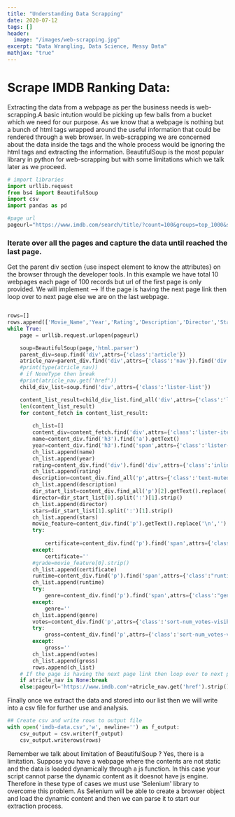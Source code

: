 ```yaml
---
title: "Understanding Data Scrapping"
date: 2020-07-12
tags: []
header:
  image: "/images/web-scrapping.jpg"
excerpt: "Data Wrangling, Data Science, Messy Data"
mathjax: "true"
---
```


# Scrape IMDB Ranking Data:

Extracting the data from a webpage as per the business needs is web-scrapping.A basic intution would be picking up few balls from a bucket which we need for our purpose.
As we know that a webpage is nothing but a bunch of html tags wrapped around the useful information that could be rendered through a web browser. In web-scrapping we are concerned about the data inside the tags and the whole process would be ignoring the html tags and extracting the information.
BeautifulSoup is the most popular library in python for web-scrapping but with some limitations which we talk later as we proceed.

```python
# import libraries
import urllib.request
from bs4 import BeautifulSoup
import csv
import pandas as pd

#page url
pageurl="https://www.imdb.com/search/title/?count=100&groups=top_1000&sort=user_rating"
```

### Iterate over all the pages and capture the data until reached the last page.

Get the parent div section {use inspect element to know the attributes} on the browser through the developer tools.
In this example we have total 10 webpages each page of 100 records but url of the first page is only provided.
We will implement  --> If the page is having the next page link then loop over to next page else we are on the last webpage.
```python

rows=[]
rows.append(['Movie_Name','Year','Rating','Description','Director','Stars','Certificate','Runtime','Genre','Votes','Gross'])
while True:
    page = urllib.request.urlopen(pageurl)

    soup=BeautifulSoup(page,'html.parser')
    parent_div=soup.find('div',attrs={'class':'article'})
    atricle_nav=parent_div.find('div',attrs={'class':'nav'}).find('div',attrs={'class':'desc'}).find('a',attrs={'class':'lister-page-next next-page'})
    #print(type(atricle_nav))
    # if NoneType then break
    #print(atricle_nav.get('href'))
    child_div_list=soup.find('div',attrs={'class':'lister-list'})

    content_list_result=child_div_list.find_all('div',attrs={'class':'lister-item mode-advanced'})
    len(content_list_result)
    for content_fetch in content_list_result:
        
        ch_list=[]
        content_div=content_fetch.find('div',attrs={'class':'lister-item-content'})
        name=content_div.find('h3').find('a').getText()
        year=content_div.find('h3').find('span',attrs={'class':'lister-item-year text-muted unbold'}).getText()
        ch_list.append(name)
        ch_list.append(year)
        rating=content_div.find('div').find('div',attrs={'class':'inline-block ratings-imdb-rating'}).get('data-value')
        ch_list.append(rating)
        description=content_div.find_all('p',attrs={'class':'text-muted'})[1].getText().strip()
        ch_list.append(description)
        dir_start_list=content_div.find_all('p')[2].getText().replace('\n','').strip().split('|')
        director=dir_start_list[0].split(':')[1].strip()
        ch_list.append(director)
        stars=dir_start_list[1].split(':')[1].strip()
        ch_list.append(stars)
        movie_feature=content_div.find('p').getText().replace('\n','').split('|')
        try:
            
            certificate=content_div.find('p').find('span',attrs={'class':"certificate"}).getText().strip()
        except:
            certificate=''
        #grade=movie_feature[0].strip()
        ch_list.append(certificate)
        runtime=content_div.find('p').find('span',attrs={'class':"runtime"}).getText()
        ch_list.append(runtime)
        try:
            genre=content_div.find('p').find('span',attrs={'class':"genre"}).getText().replace('\n','').strip()
        except:
            genre=''
        ch_list.append(genre)
        votes=content_div.find('p',attrs={'class':'sort-num_votes-visible'}).find_all('span',attrs={'name':'nv'})[0].get('data-value')
        try:
            gross=content_div.find('p',attrs={'class':'sort-num_votes-visible'}).find_all('span',attrs={'name':'nv'})[1].get('data-value')
        except:
            gross=''
        ch_list.append(votes)
        ch_list.append(gross)
        rows.append(ch_list)
    # If the page is having the next page link then loop over to next page else we are on the last webpage.
    if atricle_nav is None:break
    else:pageurl='https://www.imdb.com'+atricle_nav.get('href').strip()
```

Finally once we extract the data and stored into our list then we will write into a csv file for further use and analysis.

```python
## Create csv and write rows to output file
with open('imdb-data.csv','w', newline='') as f_output:
    csv_output = csv.writer(f_output)
    csv_output.writerows(rows)
```
Remember we talk about limitation of BeautifulSoup ? Yes, there is a limitation. Suppose you have a webpage where the contents are not static and the data is loaded dynamically through a js function. In this case your script cannot parse the dynamic content as it doesnot have js engine.
Therefore in these type of cases we must use 'Selenium' library to overcome this problem. As Selenium will be able to create a browser object and load the dynamic content and then we can parse it to start our extraction process.